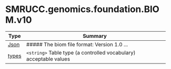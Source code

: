 ﻿
# SMRUCC.genomics.foundation.BIOM.v10

|Type|Summary|
|----|-------|
|[Json](./Json.md)|##### The biom file format: Version 1.0 ...|
|[types](./types.md)|``<string>`` Table type (a controlled vocabulary) acceptable values|

